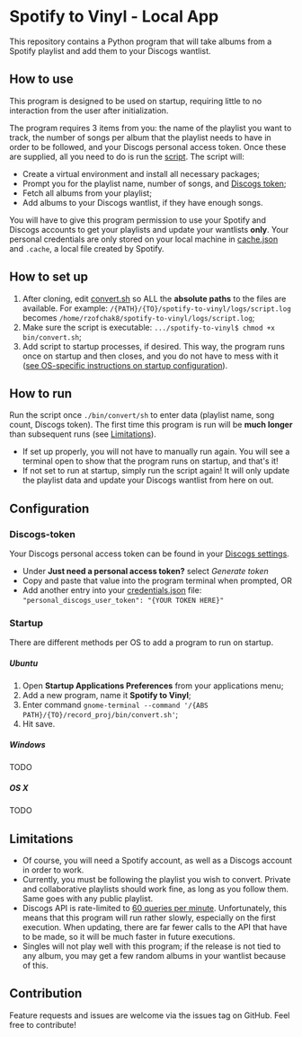 # Spotify to Vinyl - Local App

This repository contains a Python program that will take albums from a Spotify playlist and add them to your Discogs wantlist.

## How to use

This program is designed to be used on startup, requiring little to no interaction from the user after initialization. 

The program requires 3 items from you: the name of the playlist you want to track, the number of songs per album that the playlist needs to have in order to be followed, and your Discogs personal access token. Once these are supplied, all you need to do is run the [script](bin/convert.sh). The script will:

* Create a virtual environment and install all necessary packages;
* Prompt you for the playlist name, number of songs, and [Discogs token](#Discogs-token);
* Fetch all albums from your playlist;
* Add albums to your Discogs wantlist, if they have enough songs.

You will have to give this program permission to use your Spotify and Discogs accounts to get your playlists and update your wantlists **only**. Your personal credentials are only stored on your local machine in [cache.json](cache.json) and `.cache`, a local file created by Spotify.

## How to set up

1. After cloning, edit [convert.sh](convert.sh) so ALL the **absolute paths** to the files are available. For example: `/{PATH}/{TO}/spotify-to-vinyl/logs/script.log` becomes `/home/rzofchak8/spotify-to-vinyl/logs/script.log`;
2. Make sure the script is executable: `.../spotify-to-vinyl$ chmod +x bin/convert.sh`;
3. Add script to startup processes, if desired. This way, the program runs once on startup and then closes, and you do not have to mess with it ([see OS-specific instructions on startup configuration](#Startup)).

## How to run

Run the script once `./bin/convert/sh` to enter data (playlist name, song count, Discogs token). The first time this program is run will be **much longer** than subsequent runs (see [Limitations](#limitations)).
* If set up properly, you will not have to manually run again. You will see a terminal open to show that the program runs on startup, and that's it!
* If not set to run at startup, simply run the script again! It will only update the playlist data and update your Discogs wantlist from here on out.

## Configuration

### Discogs-token

Your Discogs personal access token can be found in your [Discogs settings](https://www.discogs.com/settings/developers). 
* Under **Just need a personal access token?** select *Generate token*
* Copy and paste that value into the program terminal when prompted, OR
* Add another entry into your [credentials.json](credentials.json) file: `"personal_discogs_user_token": "{YOUR TOKEN HERE}"`

### Startup 

There are different methods per OS to add a program to run on startup.

##### Ubuntu
1. Open **Startup Applications Preferences** from your applications menu;
1. Add a new program, name it **Spotify to Vinyl**;
1. Enter command `gnome-terminal --command '/{ABS PATH}/{TO}/record_proj/bin/convert.sh'`;
1. Hit save.

##### Windows

TODO

##### OS X

TODO
## Limitations

 * Of course, you will need a Spotify account, as well as a Discogs account in order to work.
 * Currently, you must be following the playlist you wish to convert. Private and collaborative playlists should work fine, as long as you follow them. Same goes with any public playlist.
 * Discogs API is rate-limited to [60 queries per minute](https://www.discogs.com/developers/#page:home,header:home-rate-limiting). Unfortunately, this means that this program will run rather slowly, especially on the first execution. When updating, there are far fewer calls to the API that have to be made, so it will be much faster in future executions.
 * Singles will not play well with this program; if the release is not tied to any album, you may get a few random albums in your wantlist because of this.  

## Contribution

Feature requests and issues are welcome via the issues tag on GitHub. Feel free to contribute!